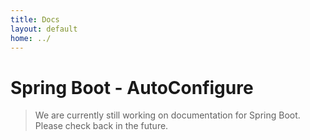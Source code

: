 ```yaml
---
title: Docs
layout: default
home: ../
---
```



# Spring Boot - AutoConfigure

> We are currently still working on documentation for Spring Boot. Please check back
> in the future.